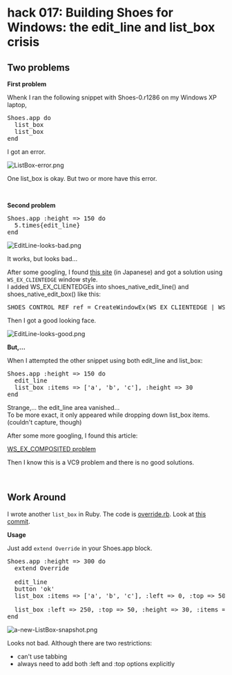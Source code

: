 hack 017: Building Shoes for Windows: the edit_line and list_box crisis
=======================================================================

Two problems
------------

**First problem**

Whenk I ran the following snippet with Shoes-0.r1286 on my Windows XP laptop, 

<pre>
Shoes.app do
  list_box
  list_box
end
</pre>

I got an error.

![ListBox-error.png](http://github.com/ashbb/shoes_hack_note/raw/master/img/ListBox-error.png)

One list_box is okay. But two or more have this error.

<br>

**Second problem**

<pre>
Shoes.app :height => 150 do
  5.times{edit_line}
end
</pre>

![EditLine-looks-bad.png](http://github.com/ashbb/shoes_hack_note/raw/master/img/EditLine-looks-bad.png)

It works, but looks bad...

After some googling, I found [this site](http://lukewarm.s101.xrea.com/misc/Styles.htm) (in Japanese) and got a solution using `WS_EX_CLIENTEDGE` window style.   
I added WS_EX_CLIENTEDGEs into shoes_native_edit_line() and shoes_native_edit_box() like this:

<pre>
SHOES_CONTROL_REF ref = CreateWindowEx(WS_EX_CLIENTEDGE | WS_EX_TRANSPARENT, TEXT("EDIT"), .......
</pre>

Then I got a good looking face.

![EditLine-looks-good.png](http://github.com/ashbb/shoes_hack_note/raw/master/img/EditLine-looks-good.png)

**But,...**

When I attempted the other snippet using both edit\_line and list\_box:

<pre>
Shoes.app :height => 150 do
  edit_line
  list_box :items => ['a', 'b', 'c'], :height => 30
end
</pre>

Strange,... the edit\_line area vanished...   
To be more exact, it only appeared while dropping down list_box items. (couldn't capture, though)

After some more googling, I found this article:

[WS_EX_COMPOSITED problem](http://www.programmersheaven.com/mb/windows/293205/293205/ws_ex_composited-problem/)

Then I know this is a VC9 problem and there is no good solutions.

<br>

Work Around
-----------

I wrote another `list_box` in Ruby. The code is [override.rb](http://github.com/ashbb/shoes/blob/master/lib/shoes/override.rb). Look at [this commit](http://github.com/ashbb/shoes/commit/6373c6d2491244cc9733f5db19fbc2da25dc63c4).

**Usage**

Just add `extend Override` in your Shoes.app block.

<pre>
Shoes.app :height => 300 do
  extend Override
  
  edit_line
  button 'ok'
  list_box :items => ['a', 'b', 'c'], :left => 0, :top => 50, :height => 30

  list_box :left => 250, :top => 50, :height => 30, :items => ['a', 'b', 'c', 'a', 'b', 'c']
end
</pre>

![a-new-ListBox-snapshot.png](http://github.com/ashbb/shoes_hack_note/raw/master/img/a-new-ListBox-snapshot.png)

Looks not bad. Although there are two restrictions:

- can't use tabbing
- always need to add both :left and :top options explicitly
